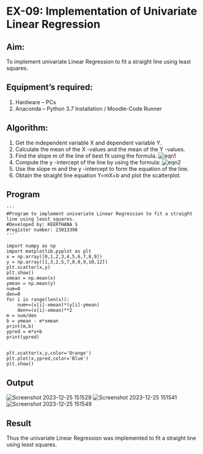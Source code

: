 # EX-09: Implementation of Univariate Linear Regression
## Aim:
To implement univariate Linear Regression to fit a straight line using least squares.
## Equipment’s required:
1.	Hardware – PCs
2.	Anaconda – Python 3.7 Installation / Moodle-Code Runner
## Algorithm:
1.	Get the independent variable X and dependent variable Y.
2.	Calculate the mean of the X -values and the mean of the Y -values.
3.	Find the slope m of the line of best fit using the formula.
 ![eqn1](./eq1.jpg)
4.	Compute the y -intercept of the line by using the formula:
![eqn2](./eq2.jpg)  
5.	Use the slope m and the y -intercept to form the equation of the line.
6.	Obtain the straight line equation Y=mX+b and plot the scatterplot.
## Program
```
'''
#Program to implement univariate Linear Regression to fit a straight line using least squares.
#Developed by: KEERTHANA S
#register number: 23013398
'''

import numpy as np 
import matplotlib.pyplot as plt
x = np.array([0,1,2,3,4,5,6,7,8,9])
y = np.array([1,3,2,5,7,8,8,9,10,12])
plt.scatter(x,y)
plt.show()
xmean = np.mean(x)
ymean = np.mean(y)
num=0
den=0
for i in range(len(x)):
    num+=(x[i]-xmean)*(y[i]-ymean)
    den+=(x[i]-xmean)**2
m = num/den
b = ymean - m*xmean
print(m,b)
ypred = m*x+b
print(ypred)


plt.scatter(x,y,color='Orange')
plt.plot(x,ypred,color='Blue')
plt.show()

```
## Output
![Screenshot 2023-12-25 151529](https://github.com/KeerthanaaSaravanan/EX09_Univariate-Linear-Regression/assets/145742596/d36f67b6-1369-499e-9c5b-5ad4cd78d64a)
![Screenshot 2023-12-25 151541](https://github.com/KeerthanaaSaravanan/EX09_Univariate-Linear-Regression/assets/145742596/be0d9e36-903f-40f7-a3b4-49adfe333b7e)
![Screenshot 2023-12-25 151549](https://github.com/KeerthanaaSaravanan/EX09_Univariate-Linear-Regression/assets/145742596/b7482037-a4e4-43a1-bb6c-1e0a8f82dd7e)

## Result
Thus the univariate Linear Regression was implemented to fit a straight line using least squares.
